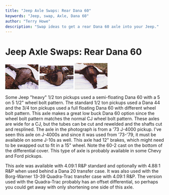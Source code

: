```yaml
---
title: "Jeep Axle Swaps: Rear Dana 60"
keywords: "Jeep, swap, Axle, Dana 60"
author: "Terry Howe"
description: "Swap ideas to get a rear Dana 60 axle into your Jeep."
---
```

# Jeep Axle Swaps: Rear Dana 60

[![Dana 60 bottom](../../img/axle/updates/d60b_.jpg)](../../img/axle/updates/d60b.jpg)
[![Dana 60 back](../../img/axle/updates/d60k_.jpg)](../../img/axle/updates/d60k.jpg)
[![Dana 60 top](../../img/axle/updates/d60t_.jpg)](../../img/axle/updates/d60t.jpg)

Some Jeep "heavy" 1/2 ton pickups used a semi-floating Dana 60 with a 5 on 5 1/2" wheel bolt pattern. The standard 1/2 ton pickups used a Dana 44 and the 3/4 ton pickups used a full floating Dana 60 with different wheel bolt pattern. This axle makes a great low buck Dana 60 option since the wheel bolt pattern matches the normal CJ wheel bolt pattern. These axles are wide for a CJ, but the tubes can be cut and rewelded and the shafts cut and resplined. The axle in the photograph is from a '73 J-4000 pickup. I've seen this axle on J-4000s and since it was used from '73-'79, it must be available on some J-10s as well. This axle had 12" brakes, which might need to be swapped out to fit in a 15" wheel. Note the 60-2 cast on the bottom of the differential cover. This type of axle is probably available in some Chevy and Ford pickups.

This axle was available with 4.09:1 R&P standard and optionally with 4.88:1 R&P when used behind a Dana 20 transfer case. It was also used with the Borg-Warner 13-39 Quadra-Trac transfer case with 4.09:1 R&P. The version used with the Quadra-Trac probably has an offset differential, so perhaps you could get away with only shortening one side of this axle.